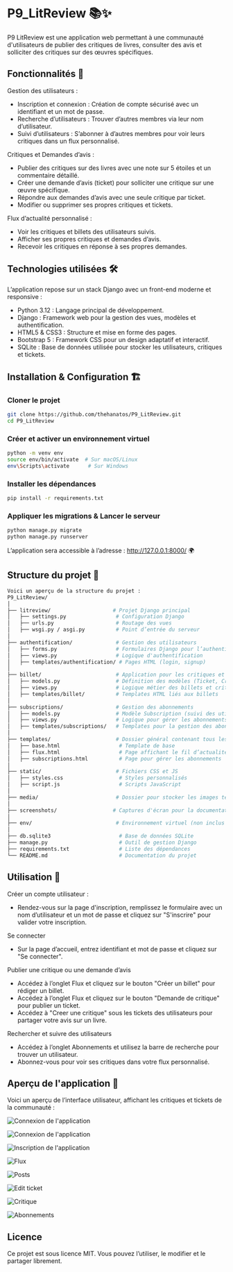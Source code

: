 # P9_LitReview 📚✨

P9 LitReview est une application web permettant à une communauté d'utilisateurs de publier des critiques de livres, consulter des avis et solliciter des critiques sur des œuvres spécifiques.

## Fonctionnalités 🚀

Gestion des utilisateurs :
- Inscription et connexion : Création de compte sécurisé avec un identifiant et un mot de passe.
- Recherche d’utilisateurs : Trouver d’autres membres via leur nom d’utilisateur.
- Suivi d’utilisateurs : S’abonner à d’autres membres pour voir leurs critiques dans un flux personnalisé.

Critiques et Demandes d’avis :
- Publier des critiques sur des livres avec une note sur 5 étoiles et un commentaire détaillé.
- Créer une demande d’avis (ticket) pour solliciter une critique sur une œuvre spécifique.
- Répondre aux demandes d’avis avec une seule critique par ticket.
- Modifier ou supprimer ses propres critiques et tickets.

Flux d’actualité personnalisé :
- Voir les critiques et billets des utilisateurs suivis.
- Afficher ses propres critiques et demandes d’avis.
- Recevoir les critiques en réponse à ses propres demandes.

## Technologies utilisées 🛠️

L’application repose sur un stack Django avec un front-end moderne et responsive :

- Python 3.12 : Langage principal de développement.
- Django : Framework web pour la gestion des vues, modèles et authentification.
- HTML5 & CSS3 : Structure et mise en forme des pages.
- Bootstrap 5 : Framework CSS pour un design adaptatif et interactif.
- SQLite : Base de données utilisée pour stocker les utilisateurs, critiques et tickets.


## Installation & Configuration 🏗️

### Cloner le projet

```bash
git clone https://github.com/thehanatos/P9_LitReview.git
cd P9_LitReview
```

### Créer et activer un environnement virtuel

```bash
python -m venv env
source env/bin/activate  # Sur macOS/Linux
env\Scripts\activate      # Sur Windows
```
### Installer les dépendances

```bash
pip install -r requirements.txt
```

### Appliquer les migrations & Lancer le serveur
```bash
python manage.py migrate
python manage.py runserver
```

L’application sera accessible à l’adresse : http://127.0.0.1:8000/ 🌍


## Structure du projet 📂
```bash
Voici un aperçu de la structure du projet :  
P9_LitReview/
│
├── litreview/                    # Projet Django principal  
│   ├── settings.py                # Configuration Django  
│   ├── urls.py                    # Routage des vues  
│   ├── wsgi.py / asgi.py          # Point d’entrée du serveur  
│
├── authentification/              # Gestion des utilisateurs  
│   ├── forms.py                   # Formulaires Django pour l’authentification  
│   ├── views.py                   # Logique d'authentification  
│   ├── templates/authentification/ # Pages HTML (login, signup)  
│
├── billet/                        # Application pour les critiques et demandes d’avis  
│   ├── models.py                  # Définition des modèles (Ticket, Critic)  
│   ├── views.py                   # Logique métier des billets et critiques  
│   ├── templates/billet/          # Templates HTML liés aux billets  
│
├── subscriptions/                 # Gestion des abonnements  
│   ├── models.py                  # Modèle Subscription (suivi des utilisateurs)  
│   ├── views.py                   # Logique pour gérer les abonnements  
│   ├── templates/subscriptions/   # Templates pour la gestion des abonnements  
│
├── templates/                     # Dossier général contenant tous les fichiers HTML  
│   ├── base.html                   # Template de base  
│   ├── flux.html                   # Page affichant le fil d’actualité  
│   ├── subscriptions.html          # Page pour gérer les abonnements  
│
├── static/                        # Fichiers CSS et JS  
│   ├── styles.css                  # Styles personnalisés  
│   ├── script.js                   # Scripts JavaScript  
│
├── media/                         # Dossier pour stocker les images téléchargées  
│
├── screenshots/                  # Captures d'écran pour la documentation  
│
├── env/                           # Environnement virtuel (non inclus dans Git)  
│
├── db.sqlite3                      # Base de données SQLite  
├── manage.py                       # Outil de gestion Django  
├── requirements.txt                # Liste des dépendances  
└── README.md                       # Documentation du projet  

```

## Utilisation 🎯

Créer un compte utilisateur :
- Rendez-vous sur la page d'inscription, remplissez le formulaire avec un nom d’utilisateur et un mot de passe et cliquez sur "S'inscrire" pour valider votre inscription.

Se connecter
- Sur la page d’accueil, entrez identifiant et mot de passe et cliquez sur "Se connecter".

Publier une critique ou une demande d’avis
- Accédez à l’onglet Flux et cliquez sur le bouton "Créer un billet" pour rédiger un billet.
- Accédez à l’onglet Flux et cliquez sur le bouton "Demande de critique" pour publier un ticket.
- Accédez à "Creer une critique" sous les tickets des utilisateurs pour partager votre avis sur un livre.

 Rechercher et suivre des utilisateurs
- Accédez à l’onglet Abonnements et utilisez la barre de recherche pour trouver un utilisateur.
- Abonnez-vous pour voir ses critiques dans votre flux personnalisé.

## Aperçu de l'application 📸

Voici un aperçu de l’interface utilisateur, affichant les critiques et tickets de la communauté :

![Connexion de l'application](litreview/screenshots/screenshot_log_in.png)

![Connexion de l'application](litreview/screenshots/screenshot_connexion.png)

![Inscription de l'application](litreview/screenshots/screenshot_sign_in.png)

![Flux](litreview/screenshots/screenshot_flux.png)

![Posts](litreview/screenshots/screenshot_posts.png)

![Edit ticket](litreview/screenshots/screenshot_edit_ticket.png)

![Critique](litreview/screenshots/screenshot_critique.png)

![Abonnements](litreview/screenshots/screenshot_subscriptions.png)

## Licence

Ce projet est sous licence MIT. Vous pouvez l’utiliser, le modifier et le partager librement.

